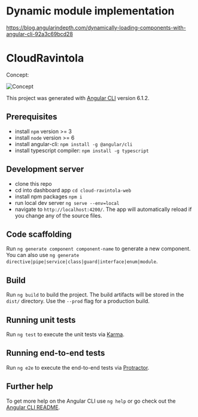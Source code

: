 # Dynamic module implementation

https://blog.angularindepth.com/dynamically-loading-components-with-angular-cli-92a3c69bcd28

# CloudRavintola

Concept:

![Concept](https://i.imgur.com/AXwjpGt.png 'Concept of project')

This project was generated with [Angular CLI](https://github.com/angular/angular-cli) version 6.1.2.

## Prerequisites

-   install `npm` version >= 3
-   install `node` version >= 6
-   install angular-cli: `npm install -g @angular/cli`
-   install typescript compiler: `npm install -g typescript`

## Development server

-   clone this repo
-   cd into dashboard app `cd cloud-ravintola-web`
-   install npm packages `npm i`
-   run local dev server `ng serve --env=local`
-   navigate to `http://localhost:4200/`. The app will automatically reload if you change any of the source files.

## Code scaffolding

Run `ng generate component component-name` to generate a new component. You can also use `ng generate directive|pipe|service|class|guard|interface|enum|module`.

## Build

Run `ng build` to build the project. The build artifacts will be stored in the `dist/` directory. Use the `--prod` flag for a production build.

## Running unit tests

Run `ng test` to execute the unit tests via [Karma](https://karma-runner.github.io).

## Running end-to-end tests

Run `ng e2e` to execute the end-to-end tests via [Protractor](http://www.protractortest.org/).

## Further help

To get more help on the Angular CLI use `ng help` or go check out the [Angular CLI README](https://github.com/angular/angular-cli/blob/master/README.md).
